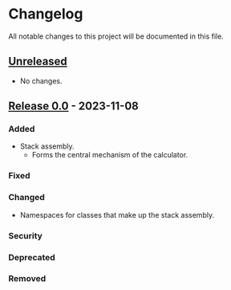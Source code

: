 # Changelog

All notable changes to this project will be documented in this file.

## [Unreleased]

- No changes.

## [Release 0.0] - 2023-11-08

### Added

- Stack assembly.
     - Forms the central mechanism of the calculator.

### Fixed

### Changed

- Namespaces for classes that make up the stack assembly.

### Security

### Deprecated

### Removed

[unreleased]: https://gitlab.cim.rhul.ac.uk/zlac318/CS2800
[release 0.0]: https://gitlab.cim.rhul.ac.uk/zlac318/CS2800